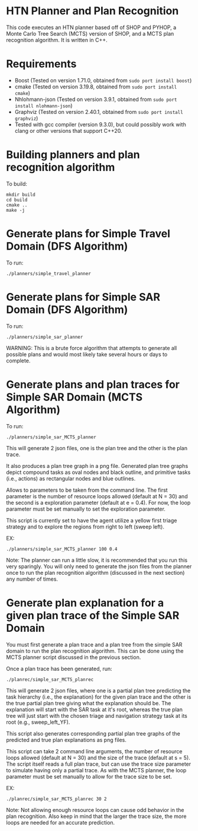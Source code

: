 # HTN Planner and Plan Recognition
This code executes an HTN planner based off of SHOP and PYHOP, a Monte Carlo
Tree Search (MCTS) version of SHOP, and a MCTS plan recognition algorithm. 
It is written in C++.

# Requirements
- Boost (Tested on version 1.71.0, obtained from `sudo port install boost`)
- cmake (Tested on version 3.19.8, obtained from `sudo port install cmake`)
- Nhlohmann-json (Tested on version 3.9.1, obtained from `sudo port install
  nlohmann-json`)
- Graphviz (Tested on version 2.40.1, obtained from `sudo port install graphviz`)
- Tested with gcc compiler (version 9.3.0), but could possibly work with clang or other versions that support C++20. 

# Building planners and plan recognition algorithm
To build:

    mkdir build
    cd build
    cmake ..
    make -j

# Generate plans for Simple Travel Domain (DFS Algorithm)

To run:

    ./planners/simple_travel_planner

# Generate plans for Simple SAR Domain (DFS Algorithm)

To run:
 
    ./planners/simple_sar_planner

WARNING: This is a brute force algorithm that attempts to generate all possible plans and 
would most likely take several hours or days to complete.  

# Generate plans and plan traces for Simple SAR Domain (MCTS Algorithm)

To run:

    ./planners/simple_sar_MCTS_planner

This will generate 2 json files, one is the plan tree and the other is
the plan trace. 

It also produces a plan tree graph in a png file. Generated plan tree graphs depict
compound tasks as oval nodes and black outline, and primitive tasks (i.e., actions) as
rectangular nodes and blue outlines. 

Allows to parameters to be taken from the command line. The
first parameter is the number of resource loops allowed (default at N = 30) and
the second is a exploration parameter (default at e = 0.4). For now, the loop
parameter must be set manually to set the exploration parameter. 

This script is currently set to have the agent utilize a yellow first triage strategy and to
explore the regions from right to left (sweep left).

EX:

    ./planners/simple_sar_MCTS_planner 100 0.4

Note: The planner can run a little slow, it is recommended that you run this
very sparingly. You will only need to generate the json files from the planner once 
to run the plan recognition algorithm (discussed in the next section) any number of times. 

# Generate plan explanation for a given plan trace of the Simple SAR Domain

You must first generate a plan trace and a plan tree from the simple SAR domain to run the plan
recognition algorithm. This can be done using the MCTS planner script discussed
in the previous section. 

Once a plan trace has been generated, run:

    ./planrec/simple_sar_MCTS_planrec

This will generate 2 json files, where one is a partial plan tree predicting
the task hierarchy (i.e., the explanation) for the given plan trace and the
other is the true partial plan tree giving what the explanation should be. 
The explanation will start with the SAR task at it's root, whereas the true 
plan tree will just start with the chosen triage and navigation strategy task 
at its root (e.g., sweep_left_YF). 

This script also generates corresponding partial plan tree graphs of the predicted
and true plan explanations as png files. 

This script can take 2 command line arguments, the number of resource loops
allowed (default at N = 30) and the size of the trace (default at s = 5). The script itself reads a full plan trace,
but can use the trace size parameter to simulate having only a partial trace.
As with the MCTS planner, the loop parameter must be set manually to allow for
the trace size to be set. 

EX:

    ./planrec/simple_sar_MCTS_planrec 30 2

Note: Not allowing enough resource loops can cause odd behavior in the plan
recognition. Also keep in mind that the larger the trace size, the more loops
are needed for an accurate prediction.  

